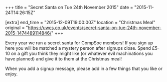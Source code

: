 +++
title = "Secret Santa on Tue 24th November 2015"
date = "2015-11-24T14:26:15Z"

[extra]
end_time = "2015-12-09T19:00:00Z"
location = "Christmas Meal"
original = "https://uwcs.co.uk/events/secret-santa-on-tue-24th-november-2015-1474489114846/"
+++

Every year we run a secret santa for CompSoc members\! If you sign up here you will be matched a mystery person after signups close. Spend £5-10 on a gift you think they might like (or whatever evil machinations you have planned) and give it to them at the Christmas meal\!

When you add a signup message, please add in a few things that you like or enjoy.

